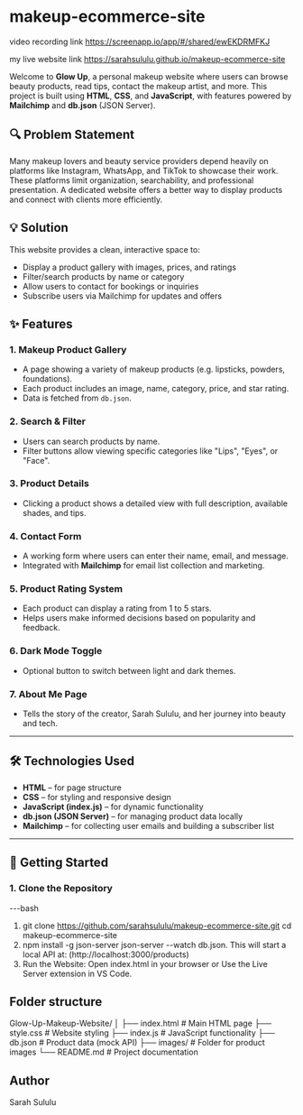 # makeup-ecommerce-site
video recording link 
https://screenapp.io/app/#/shared/ewEKDRMFKJ

my live website link
 https://sarahsululu.github.io/makeup-ecommerce-site

Welcome to **Glow Up**, a personal makeup website where users can browse beauty products, read tips, contact the makeup artist, and more. This project is built using **HTML**, **CSS**, and **JavaScript**, with features powered by **Mailchimp** and **db.json** (JSON Server).

## 🔍 Problem Statement

Many makeup lovers and beauty service providers depend heavily on platforms like Instagram, WhatsApp, and TikTok to showcase their work. These platforms limit organization, searchability, and professional presentation. A dedicated website offers a better way to display products and connect with clients more efficiently.

## 💡 Solution

This website provides a clean, interactive space to:
- Display a product gallery with images, prices, and ratings
- Filter/search products by name or category
- Allow users to contact for bookings or inquiries
- Subscribe users via Mailchimp for updates and offers


## ✨ Features

### 1. Makeup Product Gallery
- A page showing a variety of makeup products (e.g. lipsticks, powders, foundations).
- Each product includes an image, name, category, price, and star rating.
- Data is fetched from `db.json`.

### 2. Search & Filter
- Users can search products by name.
- Filter buttons allow viewing specific categories like "Lips", "Eyes", or "Face".

### 3. Product Details
- Clicking a product shows a detailed view with full description, available shades, and tips.

### 4. Contact Form
- A working form where users can enter their name, email, and message.
- Integrated with **Mailchimp** for email list collection and marketing.

### 5. Product Rating System
- Each product can display a rating from 1 to 5 stars.
- Helps users make informed decisions based on popularity and feedback.

### 6. Dark Mode Toggle
- Optional button to switch between light and dark themes.

### 7. About Me Page
- Tells the story of the creator, Sarah Sululu, and her journey into beauty and tech.

---

## 🛠️ Technologies Used

- **HTML** – for page structure  
- **CSS** – for styling and responsive design  
- **JavaScript (index.js)** – for dynamic functionality  
- **db.json (JSON Server)** – for managing product data locally  
- **Mailchimp** – for collecting user emails and building a subscriber list

---

## 🚀 Getting Started

### 1. Clone the Repository

---bash
1. git clone https://github.com/sarahsululu/makeup-ecommerce-site.git
cd makeup-ecommerce-site
2. npm install -g json-server
json-server --watch db.json. This will start a local API at:
(http://localhost:3000/products)
3. Run the Website:
Open index.html in your browser
or
Use the Live Server extension in VS Code.

## Folder structure
Glow-Up-Makeup-Website/
│
├── index.html       # Main HTML page
├── style.css        # Website styling
├── index.js         # JavaScript functionality
├── db.json          # Product data (mock API)
├── images/          # Folder for product images
└── README.md        # Project documentation

## Author
Sarah Sululu

 

















